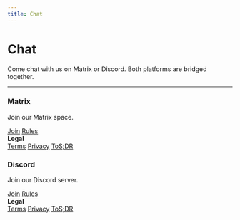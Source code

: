 ```yaml
---
title: Chat
---
```


# Chat
Come chat with us on Matrix or Discord. Both platforms are bridged together.

- - -

<div class="container">
  <div class="row">
    <div class="col">
      <div class="card margin-bottom--sm">
        <div class="card__header">
          <h3 class="text--matrix">Matrix</h3>
        </div>
        <div class="card__body">
          <p class="text--matrix">Join our Matrix space.</p>
        </div>
        <div class="card__footer">
          <div class="button-group button-group--block">
            <a class="button button--matrix" href="/matrix" target="_blank">Join</a>
            <a class="button button--matrix" href="/rules/matrix">Rules</a>
            <div class="button button--matrix dropdown dropdown--hoverable">
              <b>Legal</b>
              <div class="dropdown__menu">
                <a class="dropdown__link" href="https://matrix.org/legal/terms-and-conditions">Terms</a>
                <a class="dropdown__link" href="https://matrix.org/legal/privacy-notice">Privacy</a>
                <a class="dropdown__link" href="https://tosdr.org/en/service/2455">ToS;DR</a>
              </div>
            </div>
          </div>
        </div>
      </div>
    </div>
    <div class="col">
      <div class="card margin-bottom--sm">
        <div class="card__header">
          <h3 class="text--discord">Discord</h3>
        </div>
        <div class="card__body">
          <p class="text--discord">Join our Discord server.</p>
        </div>
        <div class="card__footer">
          <div class="button-group button-group--block">
            <a class="button button--discord" href="/discord" target="_blank">Join</a>
            <a class="button button--discord" href="/rules/discord">Rules</a>
            <div class="button button--discord dropdown dropdown--hoverable">
              <b>Legal</b>
              <div class="dropdown__menu">
                <a class="dropdown__link" href="https://discord.com/terms">Terms</a>
                <a class="dropdown__link" href="https://discord.com/privacy">Privacy</a>
                <a class="dropdown__link" href="https://tosdr.org/en/service/2455">ToS;DR</a>
              </div>
            </div>
          </div>
        </div>
      </div>
    </div>
  </div>
</div>
